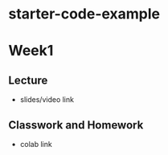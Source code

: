 # starter-code-example
# Week1

## Lecture
* slides/video link


## Classwork and Homework
* colab link

